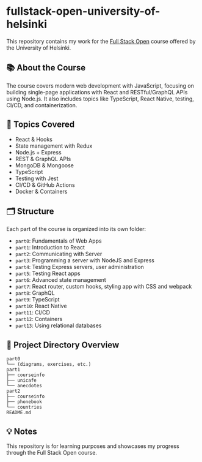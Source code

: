 # fullstack-open-university-of-helsinki

This repository contains my work for the [Full Stack Open](https://fullstackopen.com/en/) course offered by the University of Helsinki.

## 📚 About the Course

The course covers modern web development with JavaScript, focusing on building single-page applications with React and RESTful/GraphQL APIs using Node.js. It also includes topics like TypeScript, React Native, testing, CI/CD, and containerization.

## 🧠 Topics Covered

- React & Hooks
- State management with Redux
- Node.js + Express
- REST & GraphQL APIs
- MongoDB & Mongoose
- TypeScript
- Testing with Jest
- CI/CD & GitHub Actions
- Docker & Containers

## 🗂️ Structure

Each part of the course is organized into its own folder:

- `part0`: Fundamentals of Web Apps
- `part1`: Introduction to React
- `part2`: Communicating with Server
- `part3`: Programming a server with NodeJS and Express
- `part4`: Testing Express servers, user administration
- `part5`: Testing React apps
- `part6`: Advanced state management
- `part7`: React router, custom hooks, styling app with CSS and webpack
- `part8`: GraphQL
- `part9`: TypeScript
- `part10`: React Native
- `part11`: CI/CD
- `part12`: Containers
- `part13`: Using relational databases

## 📁 Project Directory Overview

```shell
part0
└── (diagrams, exercises, etc.)
part1
├── courseinfo
├── unicafe
└── anecdotes
part2
├── courseinfo
├── phonebook
└── countries
README.md
```

## 💡 Notes

This repository is for learning purposes and showcases my progress through the Full Stack Open course.
